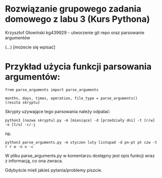 # Rozwiązanie grupowego zadania domowego z labu 3 (Kurs Pythona)

Krzysztof Głowiński kg439929 - utworzenie git repo oraz parsowanie argumentów

(...) [możecie się wpisać]

# Przykład użycia funkcji parsowania argumentów:

```
from parse_arguments import parse_arguments

months, days, times, operation, file_type = parse_arguments()
[reszta skryptu]
```
Skrypty używające tego parsowania należy odpalać: 
```
python3 [nazwa skryptu].py -m [miesiące] -d [przedziały dni] -t [r/w] -o [t/u] -c/-j
```
np.
```
python3 parse_arguments.py -m styczen luty listopad -d pn-pt pt czw -t r r w -o u -c
```
W pliku parse_arguments.py w komentarzu dostępny jest opis funkcji wraz z informacją, co ona zwraca.

Gdybyście mieli jakieś pytania/problemy piszcie.
